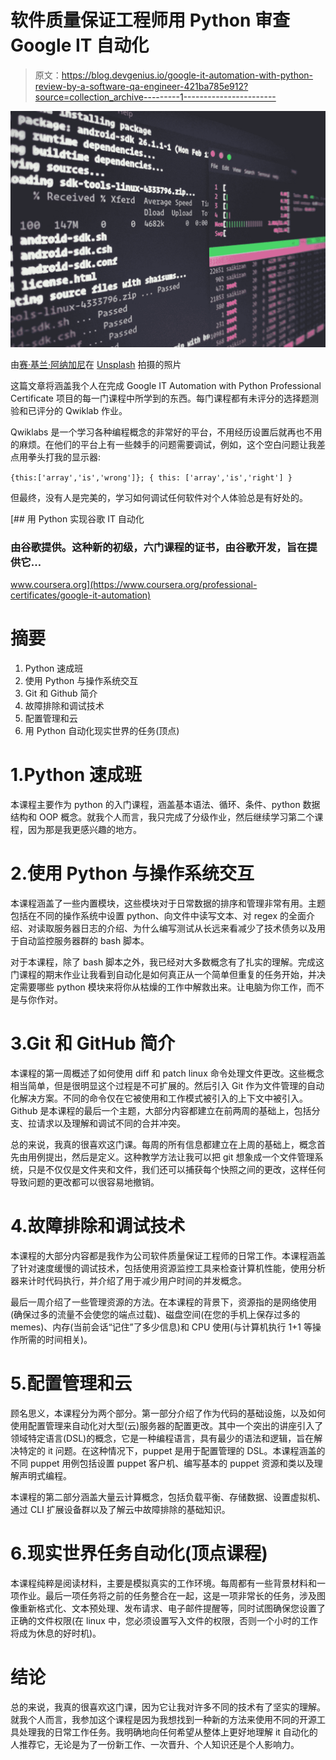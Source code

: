 # 软件质量保证工程师用 Python 审查 Google IT 自动化

> 原文：<https://blog.devgenius.io/google-it-automation-with-python-review-by-a-software-qa-engineer-421ba785e912?source=collection_archive---------1----------------------->

![](img/315384dedef814684c22c5b7f5f9c824.png)

由[赛·基兰·阿纳加尼](https://unsplash.com/@_imkiran?utm_source=medium&utm_medium=referral)在 [Unsplash](https://unsplash.com?utm_source=medium&utm_medium=referral) 拍摄的照片

这篇文章将涵盖我个人在完成 Google IT Automation with Python Professional Certificate 项目的每一门课程中所学到的东西。每门课程都有未评分的选择题测验和已评分的 Qwiklab 作业。

Qwiklabs 是一个学习各种编程概念的非常好的平台，不用经历设置后就再也不用的麻烦。在他们的平台上有一些棘手的问题需要调试，例如，这个空白问题让我差点用拳头打我的显示器:

`{this:['array','is','wrong']}; { this: ['array','is','right'] }`

但最终，没有人是完美的，学习如何调试任何软件对个人体验总是有好处的。

[](https://www.coursera.org/professional-certificates/google-it-automation) [## 用 Python 实现谷歌 IT 自动化

### 由谷歌提供。这种新的初级，六门课程的证书，由谷歌开发，旨在提供它…

www.coursera.org](https://www.coursera.org/professional-certificates/google-it-automation) 

# 摘要

1.  Python 速成班
2.  使用 Python 与操作系统交互
3.  Git 和 Github 简介
4.  故障排除和调试技术
5.  配置管理和云
6.  用 Python 自动化现实世界的任务(顶点)

# 1.Python 速成班

本课程主要作为 python 的入门课程，涵盖基本语法、循环、条件、python 数据结构和 OOP 概念。就我个人而言，我只完成了分级作业，然后继续学习第二个课程，因为那是我更感兴趣的地方。

# 2.使用 Python 与操作系统交互

本课程涵盖了一些内置模块，这些模块对于日常数据的排序和管理非常有用。主题包括在不同的操作系统中设置 python、向文件中读写文本、对 regex 的全面介绍、对读取服务器日志的介绍、为什么编写测试从长远来看减少了技术债务以及用于自动监控服务器群的 bash 脚本。

对于本课程，除了 bash 脚本之外，我已经对大多数概念有了扎实的理解。完成这门课程的期末作业让我看到自动化是如何真正从一个简单但重复的任务开始，并决定需要哪些 python 模块来将你从枯燥的工作中解救出来。让电脑为你工作，而不是与你作对。

# 3.Git 和 GitHub 简介

本课程的第一周概述了如何使用 diff 和 patch linux 命令处理文件更改。这些概念相当简单，但是很明显这个过程是不可扩展的。然后引入 Git 作为文件管理的自动化解决方案。不同的命令仅在它被使用和工作模式被引入的上下文中被引入。Github 是本课程的最后一个主题，大部分内容都建立在前两周的基础上，包括分支、拉请求以及理解和调试不同的合并冲突。

总的来说，我真的很喜欢这门课。每周的所有信息都建立在上周的基础上，概念首先由用例提出，然后是定义。这种教学方法让我可以把 git 想象成一个文件管理系统，只是不仅仅是文件夹和文件，我们还可以捕获每个快照之间的更改，这样任何导致问题的更改都可以很容易地撤销。

# 4.故障排除和调试技术

本课程的大部分内容都是我作为公司软件质量保证工程师的日常工作。本课程涵盖了针对速度缓慢的调试技术，包括使用资源监控工具来检查计算机性能，使用分析器来计时代码执行，并介绍了用于减少用户时间的并发概念。

最后一周介绍了一些管理资源的方法。在本课程的背景下，资源指的是网络使用(确保过多的流量不会使您的端点过载)、磁盘空间(在您的手机上保存过多的 memes)、内存(当前会话“记住”了多少信息)和 CPU 使用(与计算机执行 1+1 等操作所需的时间相关)。

# 5.配置管理和云

顾名思义，本课程分为两个部分。第一部分介绍了作为代码的基础设施，以及如何使用配置管理来自动化对大型(云)服务器的配置更改。其中一个突出的讲座引入了领域特定语言(DSL)的概念，它是一种编程语言，具有最少的语法和逻辑，旨在解决特定的 it 问题。在这种情况下，puppet 是用于配置管理的 DSL。本课程涵盖的不同 puppet 用例包括设置 puppet 客户机、编写基本的 puppet 资源和类以及理解声明式编程。

本课程的第二部分涵盖大量云计算概念，包括负载平衡、存储数据、设置虚拟机、通过 CLI 扩展设备群以及了解云中故障排除的基础知识。

# 6.现实世界任务自动化(顶点课程)

本课程纯粹是阅读材料，主要是模拟真实的工作环境。每周都有一些背景材料和一项作业。最后一项任务将之前的任务整合在一起，这是一项非常长的任务，涉及图像重新格式化、文本预处理、发布请求、电子邮件提醒等，同时试图确保您设置了正确的文件权限(在 linux 中，您必须设置写入文件的权限，否则一个小时的工作将成为休息的好时机)。

# 结论

总的来说，我真的很喜欢这门课，因为它让我对许多不同的技术有了坚实的理解。就我个人而言，我参加这个课程是因为我想找到一种新的方法来使用不同的开源工具处理我的日常工作任务。我明确地向任何希望从整体上更好地理解 it 自动化的人推荐它，无论是为了一份新工作、一次晋升、个人知识还是个人影响力。
